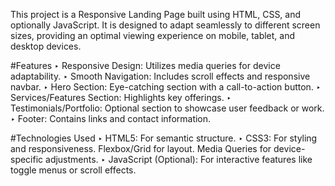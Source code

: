 
This project is a Responsive Landing Page built using HTML, CSS, and optionally JavaScript. It is designed to adapt seamlessly to different screen sizes, providing an optimal viewing experience on mobile, tablet, and desktop devices.

  #Features
    ‣ Responsive Design: Utilizes media queries for device adaptability.
    ‣ Smooth Navigation: Includes scroll effects and responsive navbar.
    ‣ Hero Section: Eye-catching section with a call-to-action button.
    ‣ Services/Features Section: Highlights key offerings.
    ‣ Testimonials/Portfolio: Optional section to showcase user feedback or work.
    ‣ Footer: Contains links and contact information.

  #Technologies Used
    ‣ HTML5: For semantic structure.
    ‣ CSS3: For styling and responsiveness.
        Flexbox/Grid for layout.
        Media Queries for device-specific adjustments.
    ‣ JavaScript (Optional): For interactive features like toggle menus or scroll effects.
